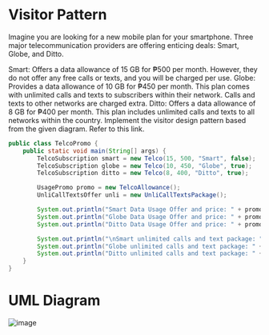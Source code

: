 # Visitor Pattern
Imagine you are looking for a new mobile plan for your smartphone. Three major telecommunication providers are offering enticing deals: Smart, Globe, and Ditto.

Smart: Offers a data allowance of 15 GB for ₱500 per month. However, they do not offer any free calls or texts, and you will be charged per use.
Globe: Provides a data allowance of 10 GB for ₱450 per month. This plan comes with unlimited calls and texts to subscribers within their network. Calls and texts to other networks are charged extra.
Ditto: Offers a data allowance of 8 GB for ₱400 per month. This plan includes unlimited calls and texts to all networks within the country.
Implement the visitor design pattern based from the given diagram. Refer to this link.  

```java
public class TelcoPromo {
    public static void main(String[] args) {
        TelcoSubscription smart = new Telco(15, 500, "Smart", false);
        TelcoSubscription globe = new Telco(10, 450, "Globe", true);
        TelcoSubscription ditto = new Telco(8, 400, "Ditto", true);

        UsagePromo promo = new TelcoAllowance();
        UnliCallTextsOffer unli = new UnliCallTextsPackage();

        System.out.println("Smart Data Usage Offer and price: " + promo.showAllowance(smart));
        System.out.println("Globe Data Usage Offer and price: " + promo.showAllowance(globe));
        System.out.println("Ditto Data Usage Offer and price: " + promo.showAllowance(ditto));

        System.out.println("\nSmart unlimited calls and text package: " + unli.showUnliCallsTextOffer(smart));
        System.out.println("Globe unlimited calls and text package: " + unli.showUnliCallsTextOffer(globe));
        System.out.println("Ditto unlimited calls and text package: " + unli.showUnliCallsTextOffer(ditto));
    }
}
```

# UML Diagram
![image](https://github.com/dkroderos/design-patterns/assets/75028710/440ae229-8768-4318-89c3-5a95cde3dd74)
